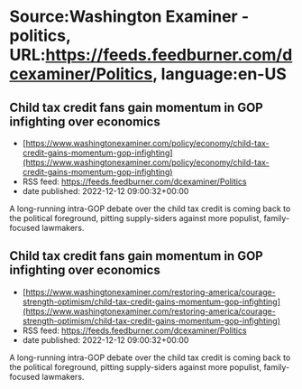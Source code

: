 # Source:Washington Examiner - politics, URL:https://feeds.feedburner.com/dcexaminer/Politics, language:en-US

## Child tax credit fans gain momentum in GOP infighting over economics
 - [https://www.washingtonexaminer.com/policy/economy/child-tax-credit-gains-momentum-gop-infighting](https://www.washingtonexaminer.com/policy/economy/child-tax-credit-gains-momentum-gop-infighting)
 - RSS feed: https://feeds.feedburner.com/dcexaminer/Politics
 - date published: 2022-12-12 09:00:32+00:00

A long-running intra-GOP debate over the child tax credit is coming back to the political foreground, pitting supply-siders against more populist, family-focused lawmakers.

## Child tax credit fans gain momentum in GOP infighting over economics
 - [https://www.washingtonexaminer.com/restoring-america/courage-strength-optimism/child-tax-credit-gains-momentum-gop-infighting](https://www.washingtonexaminer.com/restoring-america/courage-strength-optimism/child-tax-credit-gains-momentum-gop-infighting)
 - RSS feed: https://feeds.feedburner.com/dcexaminer/Politics
 - date published: 2022-12-12 09:00:32+00:00

A long-running intra-GOP debate over the child tax credit is coming back to the political foreground, pitting supply-siders against more populist, family-focused lawmakers.

